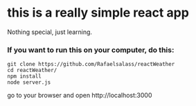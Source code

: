 # this is a really simple react app
Nothing special, just learning.

### If you want to run this on your computer, do this:

```
git clone https://github.com/Rafaelsalass/reactWeather
cd reactWeather/
npm install
node server.js
```
go to your browser and open http://localhost:3000
